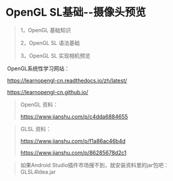 # OpenGL SL基础--摄像头预览

> 1，OpenGL 基础知识
>
> 2，OpenGL SL 语法基础
>
> 3，OpenGL SL 实现相机预览



​	OpenGL系统性学习网站：

​     https://learnopengl-cn.readthedocs.io/zh/latest/

​	https://learnopengl-cn.github.io/

> OpenGL 资料：
>
> https://www.jianshu.com/p/c4dda6884655

> GLSL 资料：
>
> https://www.jianshu.com/p/f1a86ac46b4d
>
> https://www.jianshu.com/p/86285678d2c1



> 如果Android Studio插件市场搜不到，就安装资料里的jar包吧：GLSL4Idea.jar